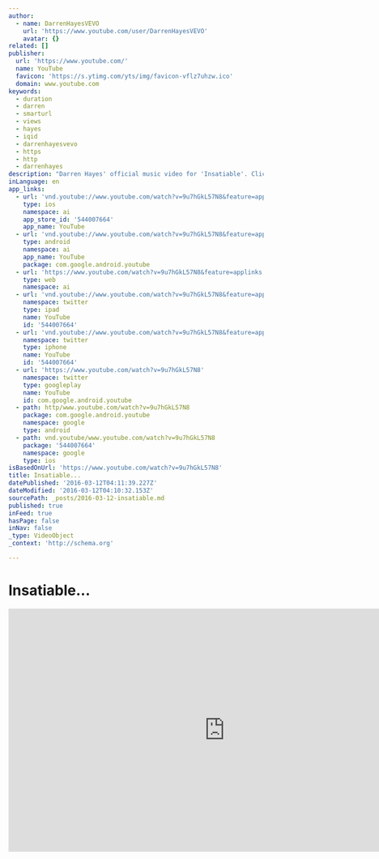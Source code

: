```yaml
---
author:
  - name: DarrenHayesVEVO
    url: 'https://www.youtube.com/user/DarrenHayesVEVO'
    avatar: {}
related: []
publisher:
  url: 'https://www.youtube.com/'
  name: YouTube
  favicon: 'https://s.ytimg.com/yts/img/favicon-vflz7uhzw.ico'
  domain: www.youtube.com
keywords:
  - duration
  - darren
  - smarturl
  - views
  - hayes
  - iqid
  - darrenhayesvevo
  - https
  - http
  - darrenhayes
description: "Darren Hayes' official music video for 'Insatiable'. Click to listen to Darren Hayes on Spotify: http://smarturl.it/DarrenHayesSpotify?IQid=DarrenHInsatiable As featured on Spin."
inLanguage: en
app_links:
  - url: 'vnd.youtube://www.youtube.com/watch?v=9u7hGkL57N8&feature=applinks'
    type: ios
    namespace: ai
    app_store_id: '544007664'
    app_name: YouTube
  - url: 'vnd.youtube://www.youtube.com/watch?v=9u7hGkL57N8&feature=applinks'
    type: android
    namespace: ai
    app_name: YouTube
    package: com.google.android.youtube
  - url: 'https://www.youtube.com/watch?v=9u7hGkL57N8&feature=applinks'
    type: web
    namespace: ai
  - url: 'vnd.youtube://www.youtube.com/watch?v=9u7hGkL57N8&feature=applinks'
    namespace: twitter
    type: ipad
    name: YouTube
    id: '544007664'
  - url: 'vnd.youtube://www.youtube.com/watch?v=9u7hGkL57N8&feature=applinks'
    namespace: twitter
    type: iphone
    name: YouTube
    id: '544007664'
  - url: 'https://www.youtube.com/watch?v=9u7hGkL57N8'
    namespace: twitter
    type: googleplay
    name: YouTube
    id: com.google.android.youtube
  - path: http/www.youtube.com/watch?v=9u7hGkL57N8
    package: com.google.android.youtube
    namespace: google
    type: android
  - path: vnd.youtube/www.youtube.com/watch?v=9u7hGkL57N8
    package: '544007664'
    namespace: google
    type: ios
isBasedOnUrl: 'https://www.youtube.com/watch?v=9u7hGkL57N8'
title: Insatiable...
datePublished: '2016-03-12T04:11:39.227Z'
dateModified: '2016-03-12T04:10:32.153Z'
sourcePath: _posts/2016-03-12-insatiable.md
published: true
inFeed: true
hasPage: false
inNav: false
_type: VideoObject
_context: 'http://schema.org'

---
```

# Insatiable...

<iframe src="https://cdn.embedly.com/widgets/media.html?src=https%3A%2F%2Fwww.youtube.com%2Fembed%2F9u7hGkL57N8%3Ffeature%3Doembed&amp;url=https%3A%2F%2Fwww.youtube.com%2Fwatch%3Fv%3D9u7hGkL57N8&amp;image=https%3A%2F%2Fi.ytimg.com%2Fvi%2F9u7hGkL57N8%2Fhqdefault.jpg&amp;key=b7d04c9b404c499eba89ee7072e1c4f7&amp;type=text%2Fhtml&amp;schema=youtube" width="854" height="480" scrolling="no" frameborder="0" allowfullscreen="allowfullscreen" style=""></iframe>